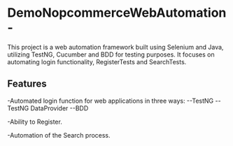 # DemoNopcommerceWebAutomation-


This project is a web automation framework built using Selenium and Java, utilizing TestNG, Cucumber and BDD for testing purposes. It focuses on automating login functionality, RegisterTests and SearchTests.

## Features
-Automated login function for web applications in three ways:
  --TestNG
  --TestNG DataProvider
  --BDD

-Ability to Register.

-Automation of the Search process.

